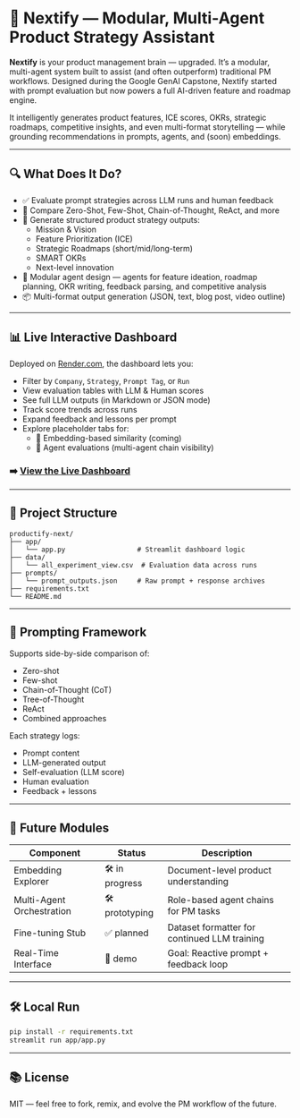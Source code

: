 # 🧠 Nextify — Modular, Multi-Agent Product Strategy Assistant

**Nextify** is your product management brain — upgraded. It’s a modular, multi-agent system built to assist (and often outperform) traditional PM workflows. Designed during the Google GenAI Capstone, Nextify started with prompt evaluation but now powers a full AI-driven feature and roadmap engine.

It intelligently generates product features, ICE scores, OKRs, strategic roadmaps, competitive insights, and even multi-format storytelling — while grounding recommendations in prompts, agents, and (soon) embeddings.

---

## 🔍 What Does It Do?

- ✅ Evaluate prompt strategies across LLM runs and human feedback
- 🔁 Compare Zero-Shot, Few-Shot, Chain-of-Thought, ReAct, and more
- 🧠 Generate structured product strategy outputs:
  - Mission & Vision
  - Feature Prioritization (ICE)
  - Strategic Roadmaps (short/mid/long-term)
  - SMART OKRs
  - Next-level innovation
- 🧩 Modular agent design — agents for feature ideation, roadmap planning, OKR writing, feedback parsing, and competitive analysis
- 📦 Multi-format output generation (JSON, text, blog post, video outline)

---

## 📊 Live Interactive Dashboard

Deployed on [Render.com](https://render.com), the dashboard lets you:

- Filter by `Company`, `Strategy`, `Prompt Tag`, or `Run`
- View evaluation tables with LLM & Human scores
- See full LLM outputs (in Markdown or JSON mode)
- Track score trends across runs
- Expand feedback and lessons per prompt
- Explore placeholder tabs for:
  - 🧬 Embedding-based similarity (coming)
  - 🤖 Agent evaluations (multi-agent chain visibility)

### ➡️ [View the Live Dashboard](https://nextify-dashboard.onrender.com)

---

## 📁 Project Structure

```
productify-next/
├── app/
│   └── app.py                  # Streamlit dashboard logic
├── data/
│   └── all_experiment_view.csv  # Evaluation data across runs
├── prompts/
│   └── prompt_outputs.json     # Raw prompt + response archives
├── requirements.txt
└── README.md
```

---

## 🧪 Prompting Framework

Supports side-by-side comparison of:
- Zero-shot
- Few-shot
- Chain-of-Thought (CoT)
- Tree-of-Thought
- ReAct
- Combined approaches

Each strategy logs:
- Prompt content
- LLM-generated output
- Self-evaluation (LLM score)
- Human evaluation
- Feedback + lessons

---

## 🧠 Future Modules

| Component           | Status     | Description |
|---------------------|------------|-------------|
| Embedding Explorer  | 🛠️ in progress | Document-level product understanding |
| Multi-Agent Orchestration | 🛠️ prototyping | Role-based agent chains for PM tasks |
| Fine-tuning Stub    | ✅ planned  | Dataset formatter for continued LLM training |
| Real-Time Interface | 🧪 demo     | Goal: Reactive prompt + feedback loop |

---

## 🛠️ Local Run

```bash
pip install -r requirements.txt
streamlit run app/app.py
```

---

## 📚 License

MIT — feel free to fork, remix, and evolve the PM workflow of the future.
